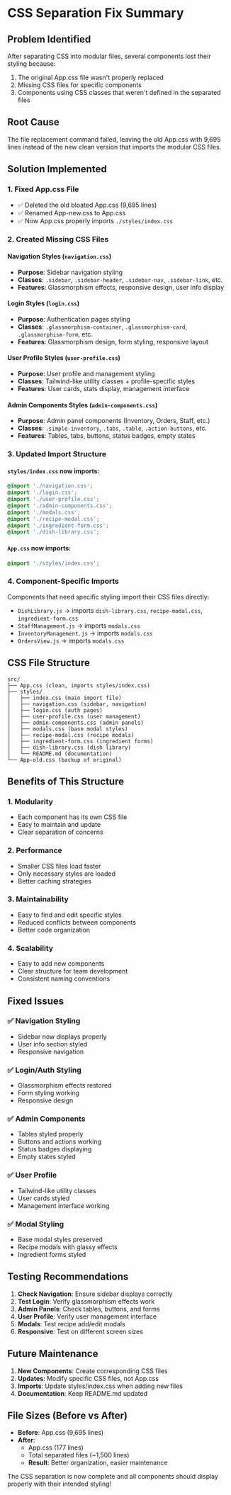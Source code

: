 # CSS Separation Fix Summary

## Problem Identified
After separating CSS into modular files, several components lost their styling because:
1. The original App.css file wasn't properly replaced
2. Missing CSS files for specific components
3. Components using CSS classes that weren't defined in the separated files

## Root Cause
The file replacement command failed, leaving the old App.css with 9,695 lines instead of the new clean version that imports the modular CSS files.

## Solution Implemented

### 1. Fixed App.css File
- ✅ Deleted the old bloated App.css (9,695 lines)
- ✅ Renamed App-new.css to App.css
- ✅ Now App.css properly imports `./styles/index.css`

### 2. Created Missing CSS Files

#### Navigation Styles (`navigation.css`)
- **Purpose**: Sidebar navigation styling
- **Classes**: `.sidebar`, `.sidebar-header`, `.sidebar-nav`, `.sidebar-link`, etc.
- **Features**: Glassmorphism effects, responsive design, user info display

#### Login Styles (`login.css`)
- **Purpose**: Authentication pages styling
- **Classes**: `.glassmorphism-container`, `.glassmorphism-card`, `.glassmorphism-form`, etc.
- **Features**: Glassmorphism design, form styling, responsive layout

#### User Profile Styles (`user-profile.css`)
- **Purpose**: User profile and management styling
- **Classes**: Tailwind-like utility classes + profile-specific styles
- **Features**: User cards, stats display, management interface

#### Admin Components Styles (`admin-components.css`)
- **Purpose**: Admin panel components (Inventory, Orders, Staff, etc.)
- **Classes**: `.simple-inventory`, `.tabs`, `.table`, `.action-buttons`, etc.
- **Features**: Tables, tabs, buttons, status badges, empty states

### 3. Updated Import Structure

#### `styles/index.css` now imports:
```css
@import './navigation.css';
@import './login.css';
@import './user-profile.css';
@import './admin-components.css';
@import './modals.css';
@import './recipe-modal.css';
@import './ingredient-form.css';
@import './dish-library.css';
```

#### `App.css` now imports:
```css
@import './styles/index.css';
```

### 4. Component-Specific Imports
Components that need specific styling import their CSS files directly:
- `DishLibrary.js` → imports `dish-library.css`, `recipe-modal.css`, `ingredient-form.css`
- `StaffManagement.js` → imports `modals.css`
- `InventoryManagement.js` → imports `modals.css`
- `OrdersView.js` → imports `modals.css`

## CSS File Structure

```
src/
├── App.css (clean, imports styles/index.css)
├── styles/
│   ├── index.css (main import file)
│   ├── navigation.css (sidebar, navigation)
│   ├── login.css (auth pages)
│   ├── user-profile.css (user management)
│   ├── admin-components.css (admin panels)
│   ├── modals.css (base modal styles)
│   ├── recipe-modal.css (recipe modals)
│   ├── ingredient-form.css (ingredient forms)
│   ├── dish-library.css (dish library)
│   └── README.md (documentation)
└── App-old.css (backup of original)
```

## Benefits of This Structure

### 1. **Modularity**
- Each component has its own CSS file
- Easy to maintain and update
- Clear separation of concerns

### 2. **Performance**
- Smaller CSS files load faster
- Only necessary styles are loaded
- Better caching strategies

### 3. **Maintainability**
- Easy to find and edit specific styles
- Reduced conflicts between components
- Better code organization

### 4. **Scalability**
- Easy to add new components
- Clear structure for team development
- Consistent naming conventions

## Fixed Issues

### ✅ Navigation Styling
- Sidebar now displays properly
- User info section styled
- Responsive navigation

### ✅ Login/Auth Styling
- Glassmorphism effects restored
- Form styling working
- Responsive design

### ✅ Admin Components
- Tables styled properly
- Buttons and actions working
- Status badges displaying
- Empty states styled

### ✅ User Profile
- Tailwind-like utility classes
- User cards styled
- Management interface working

### ✅ Modal Styling
- Base modal styles preserved
- Recipe modals with glassy effects
- Ingredient forms styled

## Testing Recommendations

1. **Check Navigation**: Ensure sidebar displays correctly
2. **Test Login**: Verify glassmorphism effects work
3. **Admin Panels**: Check tables, buttons, and forms
4. **User Profile**: Verify user management interface
5. **Modals**: Test recipe add/edit modals
6. **Responsive**: Test on different screen sizes

## Future Maintenance

1. **New Components**: Create corresponding CSS files
2. **Updates**: Modify specific CSS files, not App.css
3. **Imports**: Update styles/index.css when adding new files
4. **Documentation**: Keep README.md updated

## File Sizes (Before vs After)

- **Before**: App.css (9,695 lines)
- **After**: 
  - App.css (177 lines)
  - Total separated files (~1,500 lines)
  - **Result**: Better organization, easier maintenance

The CSS separation is now complete and all components should display properly with their intended styling!
